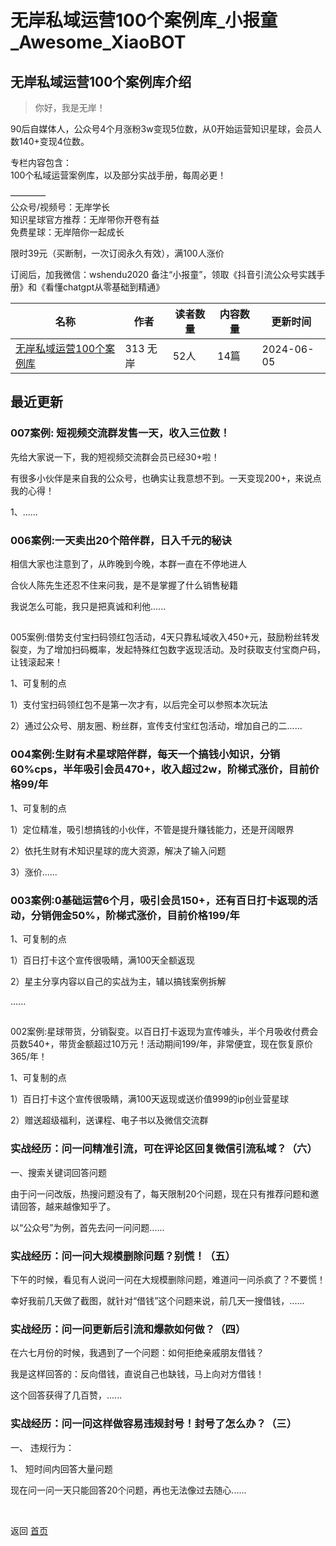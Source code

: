 # 无岸私域运营100个案例库_小报童_Awesome_XiaoBOT

## 无岸私域运营100个案例库介绍
> 你好，我是无岸！    
    
90后自媒体人，公众号4个月涨粉3w变现5位数，从0开始运营知识星球，会员人数140+变现4位数。    
    
    
专栏内容包含：    
100个私域运营案例库，以及部分实战手册，每周必更！    
    
————    
公众号/视频号：无岸学长    
知识星球官方推荐：无岸带你开卷有益    
免费星球：无岸陪你一起成长    
    
    
限时39元（买断制，一次订阅永久有效），满100人涨价    
    
订阅后，加我微信：wshendu2020 备注“小报童”，领取《抖音引流公众号实践手册》和《看懂chatgpt从零基础到精通》  
  


|名称|作者|读者数量|内容数量|更新时间|
|---|---|---|---|---|
|[无岸私域运营100个案例库](https://xiaobot.net/p/wuan2023?refer=0b133df9-27dc-423b-8101-639049001c13)|313 无岸|52人|14篇|2024-06-05|

## 最近更新
### 007案例: 短视频交流群发售一天，收入三位数！

先给大家说一下，我的短视频交流群会员已经30+啦！

有很多小伙伴是来自我的公众号，也确实让我意想不到。一天变现200+，来说点我的心得！

1、......

### 006案例:一天卖出20个陪伴群，日入千元的秘诀

相信大家也注意到了，从昨晚到今晚，本群一直在不停地进人

合伙人陈先生还忍不住来问我，是不是掌握了什么销售秘籍

我说怎么可能，我只是把真诚和利他......

##
005案例:借势支付宝扫码领红包活动，4天只靠私域收入450+元，鼓励粉丝转发裂变，为了增加扫码概率，发起特殊红包数字返现活动。及时获取支付宝商户码，让钱滚起来！

1、可复制的点

1）支付宝扫码领红包不是第一次才有，以后完全可以参照本次玩法

2）通过公众号、朋友圈、粉丝群，宣传支付宝红包活动，增加自己的二......

### 004案例:生财有术星球陪伴群，每天一个搞钱小知识，分销60%cps，半年吸引会员470+，收入超过2w，阶梯式涨价，目前价格99/年

1、可复制的点

1）定位精准，吸引想搞钱的小伙伴，不管是提升赚钱能力，还是开阔眼界

2）依托生财有术知识星球的庞大资源，解决了输入问题

3）涨价......

### 003案例:0基础运营6个月，吸引会员150+，还有百日打卡返现的活动，分销佣金50%，阶梯式涨价，目前价格199/年

1、可复制的点

1）百日打卡这个宣传很吸睛，满100天全额返现

2）星主分享内容以自己的实战为主，辅以搞钱案例拆解

......

##
002案例:星球带货，分销裂变。以百日打卡返现为宣传噱头，半个月吸收付费会员数540+，带货金额超过10万元！活动期间199/年，非常便宜，现在恢复原价365/年！

1、可复制的点

1）百日打卡这个宣传很吸睛，满100天返现或送价值999的ip创业营星球

2）赠送超级福利，送课程、电子书以及微信交流群

### 实战经历：问一问精准引流，可在评论区回复微信引流私域？（六）

一、搜索关键词回答问题

由于问一问改版，热搜问题没有了，每天限制20个问题，现在只有推荐问题和邀请回答，越来越像知乎了。

以“公众号”为例，首先去问一问问题......

### 实战经历：问一问大规模删除问题？别慌！（五）

下午的时候，看见有人说问一问在大规模删除问题，难道问一问杀疯了？不要慌！

幸好我前几天做了截图，就针对“借钱”这个问题来说，前几天一搜借钱，......

### 实战经历：问一问更新后引流和爆款如何做？（四）

在六七月份的时候，我遇到了一个问题：如何拒绝亲戚朋友借钱？

我是这样回答的：反向借钱，直说自己也缺钱，马上向对方借钱！

这个回答获得了几百赞，......

### 实战经历：问一问这样做容易违规封号！封号了怎么办？（三）

一、 违规行为：



1、 短时间内回答大量问题



现在问一问一天只能回答20个问题，再也无法像过去随心......


<a href="https://github.com/Reno9527/awesome-xiaobot" style="color: white; text-decoration: none;">awesome-xiaobot</a>

返回 [首页](../README.md)

